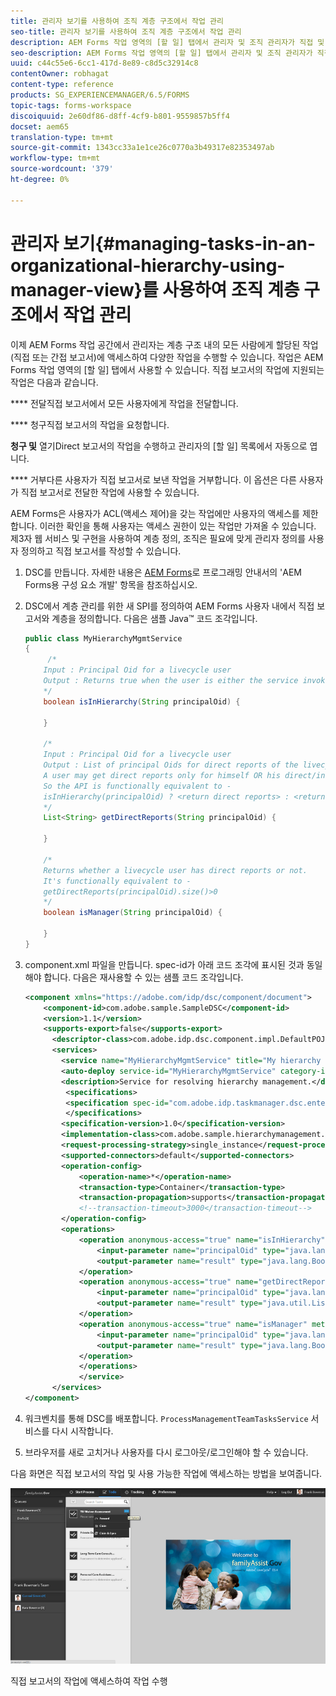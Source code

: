 ```yaml
---
title: 관리자 보기를 사용하여 조직 계층 구조에서 작업 관리
seo-title: 관리자 보기를 사용하여 조직 계층 구조에서 작업 관리
description: AEM Forms 작업 영역의 [할 일] 탭에서 관리자 및 조직 관리자가 직접 및 간접 보고서의 작업에 액세스하고 작업할 수 있는 방법입니다.
seo-description: AEM Forms 작업 영역의 [할 일] 탭에서 관리자 및 조직 관리자가 직접 및 간접 보고서의 작업에 액세스하고 작업할 수 있는 방법입니다.
uuid: c44c55e6-6cc1-417d-8e89-c8d5c32914c8
contentOwner: robhagat
content-type: reference
products: SG_EXPERIENCEMANAGER/6.5/FORMS
topic-tags: forms-workspace
discoiquuid: 2e60df86-d8ff-4cf9-b801-9559857b5ff4
docset: aem65
translation-type: tm+mt
source-git-commit: 1343cc33a1e1ce26c0770a3b49317e82353497ab
workflow-type: tm+mt
source-wordcount: '379'
ht-degree: 0%

---
```



# 관리자 보기{#managing-tasks-in-an-organizational-hierarchy-using-manager-view}를 사용하여 조직 계층 구조에서 작업 관리

이제 AEM Forms 작업 공간에서 관리자는 계층 구조 내의 모든 사람에게 할당된 작업(직접 또는 간접 보고서)에 액세스하여 다양한 작업을 수행할 수 있습니다. 작업은 AEM Forms 작업 영역의 [할 일] 탭에서 사용할 수 있습니다. 직접 보고서의 작업에 지원되는 작업은 다음과 같습니다.

**** 전달직접 보고서에서 모든 사용자에게 작업을 전달합니다.

**** 청구직접 보고서의 작업을 요청합니다.

**청구 및** 열기Direct 보고서의 작업을 수행하고 관리자의 [할 일] 목록에서 자동으로 엽니다.

**** 거부다른 사용자가 직접 보고서로 보낸 작업을 거부합니다. 이 옵션은 다른 사용자가 직접 보고서로 전달한 작업에 사용할 수 있습니다.

AEM Forms은 사용자가 ACL(액세스 제어)을 갖는 작업에만 사용자의 액세스를 제한합니다. 이러한 확인을 통해 사용자는 액세스 권한이 있는 작업만 가져올 수 있습니다. 제3자 웹 서비스 및 구현을 사용하여 계층 정의, 조직은 필요에 맞게 관리자 정의를 사용자 정의하고 직접 보고서를 작성할 수 있습니다.

1. DSC를 만듭니다. 자세한 내용은 [AEM Forms](https://www.adobe.com/go/learn_aemforms_programming_63)로 프로그래밍 안내서의 &#39;AEM Forms용 구성 요소 개발&#39; 항목을 참조하십시오.
1. DSC에서 계층 관리를 위한 새 SPI를 정의하여 AEM Forms 사용자 내에서 직접 보고서와 계층을 정의합니다. 다음은 샘플 Java™ 코드 조각입니다.

   ```java
   public class MyHierarchyMgmtService
   {
        /*
       Input : Principal Oid for a livecycle user
       Output : Returns true when the user is either the service invoker OR his direct/indirect report.
       */
       boolean isInHierarchy(String principalOid) {
   
       }
   
       /*
       Input : Principal Oid for a livecycle user
       Output : List of principal Oids for direct reports of the livecycle user
       A user may get direct reports only for himself OR his direct/indirect reports.
       So the API is functionally equivalent to -
       isInHierarchy(principalOid) ? <return direct reports> : <return empty list>
       */
       List<String> getDirectReports(String principalOid) {
   
       }
   
       /*
       Returns whether a livecycle user has direct reports or not.
       It's functionally equivalent to -
       getDirectReports(principalOid).size()>0
       */
       boolean isManager(String principalOid) {
   
       }
   }
   ```

1. component.xml 파일을 만듭니다. spec-id가 아래 코드 조각에 표시된 것과 동일해야 합니다. 다음은 재사용할 수 있는 샘플 코드 조각입니다.

   ```xml
   <component xmlns="https://adobe.com/idp/dsc/component/document">
       <component-id>com.adobe.sample.SampleDSC</component-id>
       <version>1.1</version>
       <supports-export>false</supports-export>
         <descriptor-class>com.adobe.idp.dsc.component.impl.DefaultPOJODescriptorImpl</descriptor-class>
         <services>
           <service name="MyHierarchyMgmtService" title="My hierarchy management service" orchestrateable="false">
           <auto-deploy service-id="MyHierarchyMgmtService" category-id="Sample DSC" major-version="1" minor-version="0" />
           <description>Service for resolving hierarchy management.</description>
            <specifications>
            <specification spec-id="com.adobe.idp.taskmanager.dsc.enterprise.HierarchyManagementProvider"/>
            </specifications>
           <specification-version>1.0</specification-version>
           <implementation-class>com.adobe.sample.hierarchymanagement.MyHierarchyMgmtService</implementation-class>
           <request-processing-strategy>single_instance</request-processing-strategy>
           <supported-connectors>default</supported-connectors>
           <operation-config>
               <operation-name>*</operation-name>
               <transaction-type>Container</transaction-type>
               <transaction-propagation>supports</transaction-propagation>
               <!--transaction-timeout>3000</transaction-timeout-->
           </operation-config>
           <operations>
               <operation anonymous-access="true" name="isInHierarchy" method="isInHierarchy">
                   <input-parameter name="principalOid" type="java.lang.String" />
                   <output-parameter name="result" type="java.lang.Boolean"/>
               </operation>
               <operation anonymous-access="true" name="getDirectReports" method="getDirectReports">
                   <input-parameter name="principalOid" type="java.lang.String" />
                   <output-parameter name="result" type="java.util.List"/>
               </operation>
               <operation anonymous-access="true" name="isManager" method="isManager">
                   <input-parameter name="principalOid" type="java.lang.String" />
                   <output-parameter name="result" type="java.lang.Boolean"/>
               </operation>
               </operations>
               </service>
         </services>
   </component>
   ```

1. 워크벤치를 통해 DSC를 배포합니다. `ProcessManagementTeamTasksService` 서비스를 다시 시작합니다.
1. 브라우저를 새로 고치거나 사용자를 다시 로그아웃/로그인해야 할 수 있습니다.

다음 화면은 직접 보고서의 작업 및 사용 가능한 작업에 액세스하는 방법을 보여줍니다.

![cu_manager_view](assets/cu_manager_view.png)

직접 보고서의 작업에 액세스하여 작업 수행
